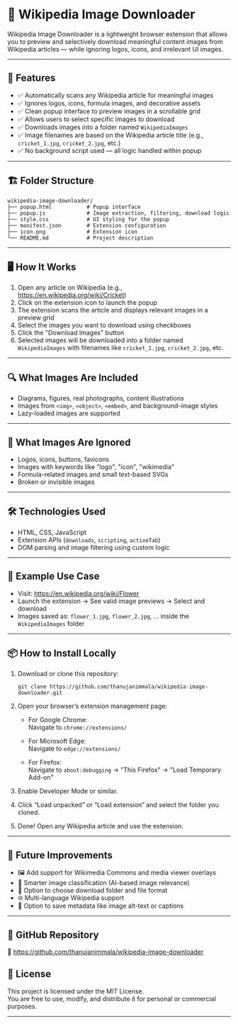 # 🧠 Wikipedia Image Downloader

Wikipedia Image Downloader is a lightweight browser extension that allows you to preview and selectively download meaningful content images from Wikipedia articles — while ignoring logos, icons, and irrelevant UI images.

---

## 📌 Features

- ✅ Automatically scans any Wikipedia article for meaningful images  
- ✅ Ignores logos, icons, formula images, and decorative assets  
- ✅ Clean popup interface to preview images in a scrollable grid  
- ✅ Allows users to select specific images to download  
- ✅ Downloads images into a folder named `WikipediaImages`  
- ✅ Image filenames are based on the Wikipedia article title (e.g., `cricket_1.jpg`, `cricket_2.jpg`, etc.)  
- ✅ No background script used — all logic handled within popup  

---

## 🏗️ Folder Structure

```
wikipedia-image-downloader/
├── popup.html           # Popup interface
├── popup.js             # Image extraction, filtering, download logic
├── style.css            # UI styling for the popup
├── manifest.json        # Extension configuration
├── icon.png             # Extension icon
└── README.md            # Project description
```

---

## 🖥️ How It Works

1. Open any article on Wikipedia (e.g., https://en.wikipedia.org/wiki/Cricket)  
2. Click on the extension icon to launch the popup  
3. The extension scans the article and displays relevant images in a preview grid  
4. Select the images you want to download using checkboxes  
5. Click the "Download Images" button  
6. Selected images will be downloaded into a folder named `WikipediaImages` with filenames like `cricket_1.jpg`, `cricket_2.jpg`, etc.

---

## 🔍 What Images Are Included

- Diagrams, figures, real photographs, content illustrations  
- Images from `<img>`, `<object>`, `<embed>`, and background-image styles  
- Lazy-loaded images are supported  

---

## 🚫 What Images Are Ignored

- Logos, icons, buttons, favicons  
- Images with keywords like "logo", "icon", "wikimedia"  
- Formula-related images and small text-based SVGs  
- Broken or invisible images  

---

## 🛠️ Technologies Used

- HTML, CSS, JavaScript  
- Extension APIs (`downloads`, `scripting`, `activeTab`)  
- DOM parsing and image filtering using custom logic  

---

## 🧪 Example Use Case

- Visit: https://en.wikipedia.org/wiki/Flower  
- Launch the extension → See valid image previews → Select and download  
- Images saved as: `flower_1.jpg`, `flower_2.jpg`, ... inside the `WikipediaImages` folder  

---

## 📦 How to Install Locally

1. Download or clone this repository:  
   ```
   git clone https://github.com/thanujanimmala/wikipedia-image-downloader.git
   ```

2. Open your browser’s extension management page:

   - For Google Chrome:  
     Navigate to `chrome://extensions/`

   - For Microsoft Edge:  
     Navigate to `edge://extensions/`

   - For Firefox:  
     Navigate to `about:debugging` → "This Firefox" → "Load Temporary Add-on"

3. Enable Developer Mode or similar.

4. Click “Load unpacked” or “Load extension” and select the folder you cloned.

5. Done! Open any Wikipedia article and use the extension.

---

## 🚀 Future Improvements

- 🖼️ Add support for Wikimedia Commons and media viewer overlays  
- 🧠 Smarter image classification (AI-based image relevance)  
- 📁 Option to choose download folder and file format  
- 🌐 Multi-language Wikipedia support  
- 💾 Option to save metadata like image alt-text or captions  

---

## 🔗 GitHub Repository

🔗 https://github.com/thanujanimmala/wikipedia-image-downloader


## 📜 License

This project is licensed under the MIT License.  
You are free to use, modify, and distribute it for personal or commercial purposes.

---


